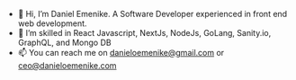 - 👋 Hi, I’m Daniel Emenike. A Software Developer experienced in front end web development.
- 👀 I’m skilled in React Javascript, NextJs, NodeJs, GoLang, Sanity.io, GraphQL, and Mongo DB
- 📫 You can reach me on danieloemenike@gmail.com or ceo@danieloemenike.com

<!---
danieloemenike/danieloemenike is a ✨ special ✨ repository because its `README.md` (this file) appears on your GitHub profile.
You can click the Preview link to take a look at your changes.
--->
